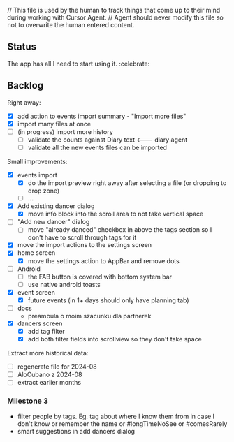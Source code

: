 // This file is used by the human to track things that come up to their mind during working with Cursor Agent.
// Agent should never modify this file so not to overwrite the human entered content.

## Status
The app has all I need to start using it. :celebrate:

## Backlog

Right away:
- [x] add action to events import summary - "Import more files"
- [x] import many files at once
- [ ] (in progress) import more history
  - [ ] validate the counts against Diary text  <--- diary agent
  - [ ] validate all the new events files can be imported

Small improvements:
- [x] events import
  - [x] do the import preview right away after selecting a file (or dropping to drop zone)
  - [ ] ...
- [x] Add existing dancer dialog
  - [x] move info block into the scroll area to not take vertical space
- [ ] "Add new dancer" dialog
  - [ ] move "already danced" checkbox in above the tags section so I don't have to scroll through tags for it
- [x] move the import actions to the settings screen
- [x] home screen
  - [x] move the settings action to AppBar and remove dots
- [ ] Android
  - [ ] the FAB button is covered with bottom system bar
  - [ ] use native android toasts
- [x] event screen
  - [x] future events (in 1+ days should only have planning tab)
- [ ] docs
  - preambula o moim szacunku dla partnerek
- [x] dancers screen
  - [x] add tag filter
  - [x] add both filter fields into scrollview so they don't take space

Extract more historical data:
- [ ] regenerate file for 2024-08
- [ ] AloCubano z 2024-08
- [ ] extract earlier months

### Milestone 3
- filter people by tags. Eg. tag about where I know them from in case I don't know or remember the name or #longTimeNoSee or #comesRarely
- smart suggestions in add dancers dialog
